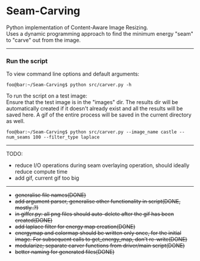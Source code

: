 # Seam-Carving
Python implementation of Content-Aware Image Resizing.<br>
Uses a dynamic programming approach to find the minimum energy "seam" to "carve" out from the image.<br>

---
### Run the script ###
To view command line options and default arguments:<br>
```console
foo@bar:~/Seam-Carving$ python src/carver.py -h
```

To run the script on a test image:<br>
Ensure that the test image is in the "images" dir. The results dir will be automatically created if it 
doesn't already exist and all the results will be saved here. A gif of the entire process will be saved
in the current directory as well.<br>
```console
foo@bar:~/Seam-Carving$ python src/carver.py --image_name castle --num_seams 100 --filter_type laplace
```

---
TODO:
- reduce I/O operations during seam overlaying operation, should ideally reduce compute time
- add gif, current gif too big
---
- <strike>generalise file names(DONE)</strike>
- <strike>add argument parser, generalise other functionality in script(DONE, mostly..?)</strike>
- <strike>in giffer.py: all png files should auto-delete after the gif has been created(DONE)</strike>
- <strike>add laplace filter for energy map creation(DONE)</strike>
- <strike>energymap and colormap should be written only once, for the initial image. For subsequent calls to get_energy_map, don't re-write(DONE)</strike>
- <strike>modularize; separate carver functions from driver/main script(DONE)</strike>
- <strike>better naming for generated files(DONE)</strike>
